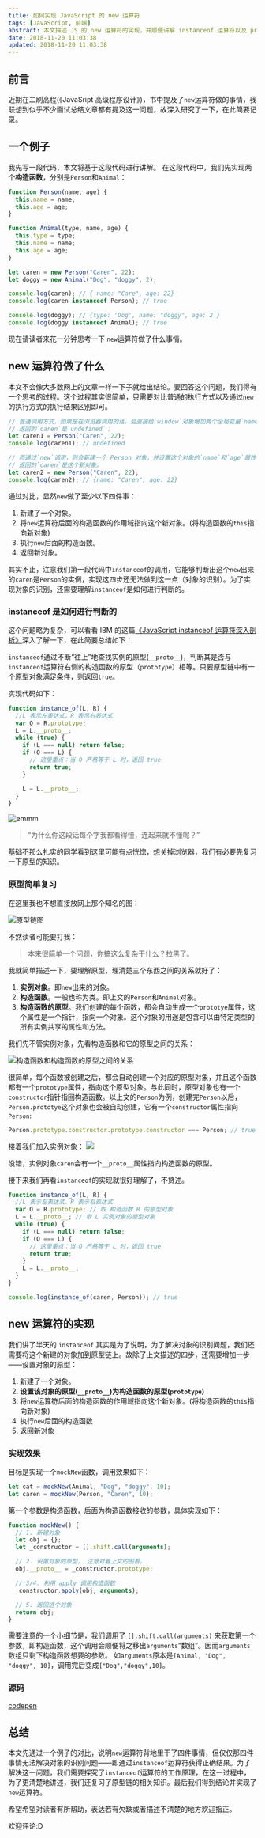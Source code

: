 ```yaml
---
title: 如何实现 JavaScript 的 new 运算符
tags: [JavaScript, 前端]
abstract: 本文描述 JS 的 new 运算符的实现，并顺便讲解 instanceof 运算符以及 prototype。
date: 2018-11-20 11:03:38
updated: 2018-11-20 11:03:38
---
```


## 前言

近期在二刷高程(《JavaSript 高级程序设计》)，书中提及了`new`运算符做的事情，我联想到似乎不少面试总结文章都有提及这一问题，故深入研究了一下，在此简要记录。

## 一个例子

我先写一段代码，本文将基于这段代码进行讲解。
在这段代码中，我们先实现两个**构造函数**，分别是`Person`和`Animal`：

```js
function Person(name, age) {
  this.name = name;
  this.age = age;
}

function Animal(type, name, age) {
  this.type = type;
  this.name = name;
  this.age = age;
}

let caren = new Person("Caren", 22);
let doggy = new Animal("Dog", "doggy", 2);

console.log(caren); // { name: "Care", age: 22}
console.log(caren instanceof Person); // true

console.log(doggy); // {type: 'Dog', name: "doggy", age: 2 }
console.log(doggy instanceof Animal); // true
```

现在请读者来花一分钟思考一下 `new`运算符做了什么事情。

## new 运算符做了什么

本文不会像大多数网上的文章一样一下子就给出结论。要回答这个问题，我们得有一个思考的过程。这个过程其实很简单，只需要对比普通的执行方式以及通过`new`的执行方式的执行结果区别即可。

```js
// 普通调用方式，如果是在浏览器调用的话，会直接给`window`对象增加两个全局变量`name`以及`age`，
// 返回的`caren`是`undefined`；
let caren1 = Person("Caren", 22);
console.log(caren1); // undefined

// 而通过`new`调用，则会新建一个 Person 对象，并设置这个对象的`name`和`age`属性为对应参数，
// 返回的`caren`是这个新对象。
let caren2 = new Person("Caren", 22);
console.log(caren2); // {name: "Caren", age: 22}
```

通过对比，显然`new`做了至少以下四件事：

1. 新建了一个对象。
2. 将`new`运算符后面的构造函数的作用域指向这个新对象。(将构造函数的`this`指向新对象)
3. 执行`new`后面的构造函数。
4. 返回新对象。

其实不止，注意我们第一段代码中`instanceof`的调用，它能够判断出这个`new`出来的`caren`是`Person`的实例，实现这四步还无法做到这一点（对象的识别）。为了实现对象的识别，还需要理解`instanceof`是如何进行判断的。

### instanceof 是如何进行判断的

这个问题略为复杂，可以看看 IBM 的这篇[《JavaScript instanceof 运算符深入剖析》](https://www.ibm.com/developerworks/cn/web/1306_jiangjj_jsinstanceof/index.html)深入了解一下，在此简要总结如下：

`instanceof`通过不断“往上”地查找实例的原型(`__proto__`)，判断其是否与`instanceof`运算符右侧的构造函数的原型（`prototype`）相等。只要原型链中有一个原型对象满足条件，则返回`true`。

实现代码如下：

```js
function instance_of(L, R) {
  //L 表示左表达式，R 表示右表达式
  var O = R.prototype;
  L = L.__proto__;
  while (true) {
    if (L === null) return false;
    if (O === L) {
      // 这里重点：当 O 严格等于 L 时，返回 true
      return true;
    }

    L = L.__proto__;
  }
}
```

![emmm](https://caren-1253602298.cos.ap-guangzhou.myqcloud.com/emmm.jpg)

> “为什么你这段话每个字我都看得懂，连起来就不懂呢？”

基础不那么扎实的同学看到这里可能有点恍惚，想关掉浏览器，我们有必要先复习一下原型的知识。

### 原型简单复习

在这里我也不想直接放网上那个知名的图：

![原型链图](https://caren-1253602298.cos.ap-guangzhou.myqcloud.com/prototype-chain.jpg)

不然读者可能要打我：

> 本来很简单一个问题，你搞这么复杂干什么？拉黑了。

我就简单描述一下，要理解原型，理清楚三个东西之间的关系就好了：

1. **实例对象**。即`new`出来的对象。
2. **构造函数**。一般也称为类。即上文的`Person`和`Animal`对象。
3. **构造函数的原型**。我们创建的每个函数，都会自动生成一个`prototye`属性，这个属性是一个指针，指向一个对象。这个对象的用途是包含可以由特定类型的所有实例共享的属性和方法。

我们先不管实例对象，先看构造函数和它的原型之间的关系：

![构造函数和构造函数的原型之间的关系](https://caren-1253602298.cos.ap-guangzhou.myqcloud.com/person%26persons_prototye.jpg)

很简单，每个函数被创建之后，都会自动创建一个对应的原型对象，并且这个函数都有一个`prototype`属性，指向这个原型对象。与此同时，原型对象也有一个`constructor`指针指回构造函数。以上文的`Person`为例，创建完`Person`以后，`Person.prototye`这个对象也会被自动创建，它有一个`constructor`属性指向`Person`:

```js
Person.prototype.constructor.prototype.constructor === Person; // true
```

接着我们加入实例对象：
![](https://caren-1253602298.cos.ap-guangzhou.myqcloud.com/prototype-chain-me.jpg)

没错，实例对象`caren`会有一个`__proto__`属性指向构造函数的原型。

接下来我们再看`instanceof`的实现就很好理解了，不赘述。

```js
function instance_of(L, R) {
  //L 表示左表达式，R 表示右表达式
  var O = R.prototype; // 取 构造函数 R 的原型对象
  L = L.__proto__; // 取 L 实例对象的原型对象
  while (true) {
    if (L === null) return false;
    if (O === L) {
      // 这里重点：当 O 严格等于 L 时，返回 true
      return true;
    }
    L = L.__proto__;
  }
}

console.log(instance_of(caren, Person)); // true
```

## new 运算符的实现

我们讲了半天的 `instanceof` 其实是为了说明，为了解决对象的识别问题，我们还需要将这个新建的对象加到原型链上。故除了上文描述的四步，还需要增加一步——设置对象的原型：

1. 新建了一个对象。
2. **设置该对象的原型(`__proto__`)为构造函数的原型(`prototype`)**
3. 将`new`运算符后面的构造函数的作用域指向这个新对象。(将构造函数的`this`指向新对象)
4. 执行`new`后面的构造函数
5. 返回新对象

### 实现效果

目标是实现一个`mockNew`函数，调用效果如下：

```js
let cat = mockNew(Animal, "Dog", "doggy", 10);
let caren = mockNew(Person, "Caren", 10);
```

第一个参数是构造函数，后面为构造函数接收的参数，具体实现如下：

```js
function mockNew() {
  // 1. 新建对象
  let obj = {};
  let _constructor = [].shift.call(arguments);

  // 2. 设置对象的原型， 注意对着上文的图看。
  obj.__proto__ = _constructor.prototype;

  // 3/4. 利用 apply 调用构造函数
  _constructor.apply(obj, arguments);

  // 5. 返回这个对象
  return obj;
}
```

需要注意的一个小细节是，我们调用了 `[].shift.call(arguments)` 来获取第一个参数，即构造函数，这个调用会顺便将之移出`arguments`“数组”。因而`arguments`数组只剩下构造函数想要的参数。
如`arguments`原本是`[Animal, "Dog", "doggy", 10]`，调用完后变成`["Dog","doggy",10]`。

### 源码

[codepen](https://codepen.io/caren11/pen/yQbvGN?editors=0012)

## 总结

本文先通过一个例子的对比，说明`new`运算符背地里干了四件事情，但仅仅那四件事情无法解决对象的识别问题——即通过`instanceof`运算符获得正确结果。为了解决这一问题，我们需要探究了`instanceof`运算符的工作原理，在这一过程中，为了更清楚地讲述，我们还复习了原型链的相关知识。最后我们得到结论并实现了`new`运算符。

希望希望对读者有所帮助，表达若有欠缺或者描述不清楚的地方欢迎指正。

欢迎评论:D
